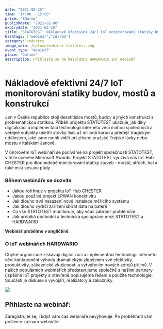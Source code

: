 ```yaml
---
date: "2021-02-25"
time: "14:00 - 15:00"
price: "Zdarma"
publishdate: "2021-02-08"
expirydate: "2021-02-26"
title: "STATOTEST: Nákladově efektivní 24/7 IoT monitorování statiky budov, mostů a konstrukcí"
hashtags: ["webinar","zdarma"]
category: industry
image_main: /upload/webinar-statotest.png
event_type: "Webinář"
place: "Online"
description: Přihlaste se na bezplatný HARDWARIO IoT Webinář
---
```


<div class = "row">
<div class = "col pr-30">

 <h1 class="font-weight-black font-36 font-md-46 pb-20 pb-md-30 font-md-lnh48">Nákladově efektivní 24/7 IoT monitorování statiky budov, mostů a konstrukcí</h1>

<p>Jen v České republice stojí desetitisíce mostů, budov a jiných konstrukcí s problematickou statikou. Příběh projektu STATOTEST ukazuje, jak díky digitalizaci a implementaci technologií internetu věcí mohou společnosti a veřejné subjekty ušetřit stovky tisíc až milionů korun a předejít tragickým událostem, jaké jsme mohli vidět při zřícení pražské Trojské lávky nebo mostu v italském Janově.</p>

<p>V únorovém IoT webináři se podíváme na projekt společnosti STATOTEST, vítěze ocenění Microsoft Awards. Projekt STATOTEST využívá náš IoT Hub CHESTER pro dlouhodobé monitorování statiky staveb - mostů, střech, hal a také míst sesuvu půdy.</p>

<h3>Během webináře se dozvíte</h3>
<ul>
    <li class = "mb-0 pb-0">Jakou roli hraje v projektu IoT Hub CHESTER</li>
    <li class = "mb-0 pb-0">Jakou používá projekt LPWAN konektivitu</li>
    <li class = "mb-0 pb-0">Jak dlouho trvá nasazení nové instalace měřícího systému</li>
    <li class = "mb-0 pb-0">Jak dlouho vydrží zařízení sbírat data na baterii</li>
    <li class = "mb-0 pb-0">Co vše STATOTEST monitoruje, aby včas zabránil problémům</li>
    <li class = "mb-0 pb-0">Jak probíhá obchodní a technická spolupráce mezi STATOTEST a HARDWARIO</li> 
</ul>

<p><strong>Webinář proběhne v angličtině</strong>.</p>

<h3>O IoT webinářích HARDWARIO</h3>
<p>Chytré organizace získávají digitalizací a implementací technologií internetu věcí konkurenční výhodu dramatickým zlepšením své efektivity, produktivity, zákaznické zkušenosti a vytvářením nových zdrojů příjmů. V našich populárních webinářích představujeme společně s našimi partnery úspěšné IoT projekty a otevřeně popisujeme řešení a použité technologie. Součástí je diskuse s vývojáři, realizátory a zákazníky.</p>

</div>
<div class = "col-12 col-md-5">
<div class = "px-10 py-20 mb-20 shadow">
<img src = "/upload/webinar-statotest-2.png" class = "img-fluid mb-20">
<h2 class = "font-weight-black font-24 font-md-24 mb-20">Přihlaste na webinář:</h2>
<script charset="utf-8" type="text/javascript" src="//js.hsforms.net/forms/shell.js"></script>
<script>
jQuery(window).scroll(function() {
if (!jQuery('.hbspt-form').length) {
hbspt.forms.create({
    portalId: "5453210",
    formId: "936ebce0-55db-4fd1-8f2e-14447d7b7e35"
});
}
});
</script>
<p class = "font-14 font-lnh16">Zaregistrujte se, i když vám čas webináře nevyhovuje. Po proběhnutí vám pošleme záznam webináře.</p>
</div>
</div>
</div>
